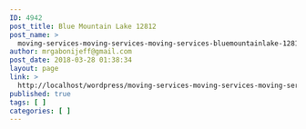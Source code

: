 ```yaml
---
ID: 4942
post_title: Blue Mountain Lake 12812
post_name: >
  moving-services-moving-services-moving-services-bluemountainlake-12812
author: mrgabonijeff@gmail.com
post_date: 2018-03-28 01:38:34
layout: page
link: >
  http://localhost/wordpress/moving-services-moving-services-moving-services-bluemountainlake-12812/
published: true
tags: [ ]
categories: [ ]
---
```

